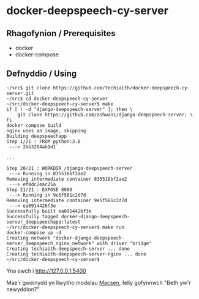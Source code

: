 # docker-deepspeech-cy-server

## Rhagofynion / Prerequisites

 - docker
 - docker-compose


## Defnyddio / Using
 
```shell
~/src$ git clone https://github.com/techiaith/docker-deepspeech-cy-server.git
~/src$ cd docker-deepspeech-cy-server
~/src/docker-deepspeech-cy-server$ make
if [ ! -d "django-deepspeech-server" ]; then \
    git clone https://github.com/ashwan1/django-deepspeech-server; \
fi
docker-compose build
nginx uses an image, skipping
Building deepspeechapp
Step 1/21 : FROM python:3.6
 ---> 2bb3204ab1d1

...

Step 20/21 : WORKDIR /django-deepspeech-server
 ---> Running in 835516bf2ae2
Removing intermediate container 835516bf2ae2
 ---> ef0dc2eac25a
Step 21/21 : EXPOSE 8000
 ---> Running in 9e5f561c2d7d
Removing intermediate container 9e5f561c2d7d
 ---> ea0914426f3e
Successfully built ea0914426f3e
Successfully tagged docker-django-deepspeech-server_deepspeechapp:latest
~/src/docker-deepspeech-cy-server$ make run
docker-compose up -d
Creating network "docker-django-deepspeech-server_deepspeech_nginx_network" with driver "bridge"
Creating techiaith-deepspeech-server ... done
Creating techiaith-deepspeech-server-nginx ... done
~/src/docker-deepspeech-cy-server$

```

Yna ewch i http://127.0.0.1:5400

Mae'r gweinydd yn llwytho modelau [Macsen](http://techiaith.cymru/macsen), felly gofynnwch "Beth yw'r newyddion?"

